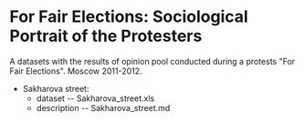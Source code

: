 # For Fair Elections: Sociological Portrait of the Protesters

A datasets with the results of opinion pool conducted during a protests "For Fair Elections". Moscow 2011-2012.

* Sakharova street:
  * dataset -- Sakharova_street.xls
  * description -- Sakharova_street.md

